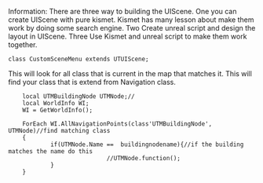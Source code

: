 Information: There are three way to building the UIScene. One you can create UIScene with pure kismet. Kismet has many lesson about make them work by doing some search engine. Two Create unreal script and design the layout in UIScene. Three Use Kismet and unreal script to make them work together.

```
class CustomSceneMenu extends UTUIScene;
```

This will look for all class that is current in the map that matches it. This will find your class that is extend from Navigation class.
```
    local UTMBuildingNode UTMNode;//
    local WorldInfo WI;
    WI = GetWorldInfo();
    
    ForEach WI.AllNavigationPoints(class'UTMBuildingNode', UTMNode)//find matching class
    {
            if(UTMNode.Name ==  buildingnodename){//if the building matches the name do this
                            //UTMNode.function();
            }
    }
```